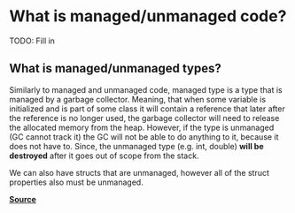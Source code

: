 # What is managed/unmanaged code?
TODO: Fill in

## What is managed/unmanaged types?
Similarly to managed and unmanaged code, managed type is a type that is managed by a garbage collector. Meaning, that when some variable is initialized and is part of some class it will contain a reference that later after the reference is no longer used, the garbage collector will need to release the allocated memory from the heap. However, if the type is unmanaged (GC cannot track it) the GC will not be able to do anything to it, because it does not have to. Since, the unmanaged type (e.g. int, double) **will be destroyed** after it goes out of scope from the stack.

We can also have structs that are unmanaged, however all of the struct properties also must be unmanaged.

**[Source](https://learn.microsoft.com/en-us/dotnet/csharp/language-reference/builtin-types/unmanaged-types)**